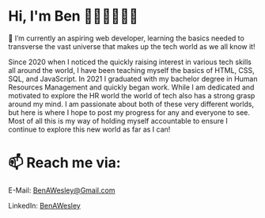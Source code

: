 # Hi, I'm Ben 👨🏽‍🎓🕵🏽‍♂️

 🌱 I’m currently an aspiring web developer, learning the basics needed to transverse the vast universe that makes up the tech world as we all know it!
 
 Since 2020 when I noticed the quickly raising interest in various tech skills all around the world, I have been teaching myself the basics of HTML, CSS, SQL, and JavaScript. In 2021 I graduated with my bachelor degree in Human Resources Management and quickly began work. While I am dedicated and motivated to explore the HR world the world of tech also has a strong grasp around my mind. I am passionate about both of these very different worlds, but here is where I hope to post my progress for any and everyone to see. Most of all this is my way of holding myself accountable to ensure I continue to explore this new world as far as I can!
 
 # 📫 Reach me via: 
 
 E-Mail: BenAWesley@Gmail.com
 
<p>LinkedIn: <a href="https://www.linkedin.com/in/benawesley/">BenAWesley</a></p>
 
<!--
**BenAWesley/BenAWesley** is a ✨ _special_ ✨ repository because its `README.md` (this file) appears on your GitHub profile.

Here are some ideas to get you started:

- 🔭 I’m currently working on ...
- 👯 I’m looking to collaborate on ...
- 🤔 I’m looking for help with ...
- 💬 Ask me about ...
- 😄 Pronouns: ...
- ⚡ Fun fact: ...
-->
